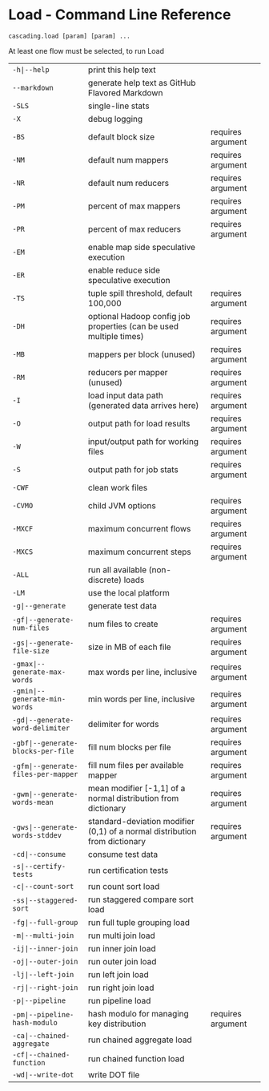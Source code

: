 Load - Command Line Reference
=============================
    cascading.load [param] [param] ...

At least one flow must be selected, to run Load

<table>
<tr><td><code>-h|--help</code></td><td>print this help text</td><td></td></tr>
<tr><td><code>--markdown</code></td><td>generate help text as GitHub Flavored Markdown</td><td></td></tr>
<tr><td><code>-SLS</code></td><td>single-line stats</td><td></td></tr>
<tr><td><code>-X</code></td><td>debug logging</td><td></td></tr>
<tr><td><code>-BS</code></td><td>default block size</td><td>requires argument</td></tr>
<tr><td><code>-NM</code></td><td>default num mappers</td><td>requires argument</td></tr>
<tr><td><code>-NR</code></td><td>default num reducers</td><td>requires argument</td></tr>
<tr><td><code>-PM</code></td><td>percent of max mappers</td><td>requires argument</td></tr>
<tr><td><code>-PR</code></td><td>percent of max reducers</td><td>requires argument</td></tr>
<tr><td><code>-EM</code></td><td>enable map side speculative execution</td><td></td></tr>
<tr><td><code>-ER</code></td><td>enable reduce side speculative execution</td><td></td></tr>
<tr><td><code>-TS</code></td><td>tuple spill threshold, default 100,000</td><td>requires argument</td></tr>
<tr><td><code>-DH</code></td><td>optional Hadoop config job properties (can be used multiple times)</td><td>requires argument</td></tr>
<tr><td><code>-MB</code></td><td>mappers per block (unused)</td><td>requires argument</td></tr>
<tr><td><code>-RM</code></td><td>reducers per mapper (unused)</td><td>requires argument</td></tr>
<tr><td><code>-I</code></td><td>load input data path (generated data arrives here)</td><td>requires argument</td></tr>
<tr><td><code>-O</code></td><td>output path for load results</td><td>requires argument</td></tr>
<tr><td><code>-W</code></td><td>input/output path for working files</td><td>requires argument</td></tr>
<tr><td><code>-S</code></td><td>output path for job stats</td><td>requires argument</td></tr>
<tr><td><code>-CWF</code></td><td>clean work files</td><td></td></tr>
<tr><td><code>-CVMO</code></td><td>child JVM options</td><td>requires argument</td></tr>
<tr><td><code>-MXCF</code></td><td>maximum concurrent flows</td><td>requires argument</td></tr>
<tr><td><code>-MXCS</code></td><td>maximum concurrent steps</td><td>requires argument</td></tr>
<tr><td><code>-ALL</code></td><td>run all available (non-discrete) loads</td><td></td></tr>
<tr><td><code>-LM</code></td><td>use the local platform</td><td></td></tr>
<tr><td><code>-g|--generate</code></td><td>generate test data</td><td></td></tr>
<tr><td><code>-gf|--generate-num-files</code></td><td>num files to create</td><td>requires argument</td></tr>
<tr><td><code>-gs|--generate-file-size</code></td><td>size in MB of each file</td><td>requires argument</td></tr>
<tr><td><code>-gmax|--generate-max-words</code></td><td>max words per line, inclusive</td><td>requires argument</td></tr>
<tr><td><code>-gmin|--generate-min-words</code></td><td>min words per line, inclusive</td><td>requires argument</td></tr>
<tr><td><code>-gd|--generate-word-delimiter</code></td><td>delimiter for words</td><td>requires argument</td></tr>
<tr><td><code>-gbf|--generate-blocks-per-file</code></td><td>fill num blocks per file</td><td>requires argument</td></tr>
<tr><td><code>-gfm|--generate-files-per-mapper</code></td><td>fill num files per available mapper</td><td>requires argument</td></tr>
<tr><td><code>-gwm|--generate-words-mean</code></td><td>mean modifier [-1,1] of a normal distribution from dictionary</td><td>requires argument</td></tr>
<tr><td><code>-gws|--generate-words-stddev</code></td><td>standard-deviation modifier (0,1) of a normal distribution from dictionary</td><td>requires argument</td></tr>
<tr><td><code>-cd|--consume</code></td><td>consume test data</td><td></td></tr>
<tr><td><code>-s|--certify-tests</code></td><td>run certification tests</td><td></td></tr>
<tr><td><code>-c|--count-sort</code></td><td>run count sort load</td><td></td></tr>
<tr><td><code>-ss|--staggered-sort</code></td><td>run staggered compare sort load</td><td></td></tr>
<tr><td><code>-fg|--full-group</code></td><td>run full tuple grouping load</td><td></td></tr>
<tr><td><code>-m|--multi-join</code></td><td>run multi join load</td><td></td></tr>
<tr><td><code>-ij|--inner-join</code></td><td>run inner join load</td><td></td></tr>
<tr><td><code>-oj|--outer-join</code></td><td>run outer join load</td><td></td></tr>
<tr><td><code>-lj|--left-join</code></td><td>run left join load</td><td></td></tr>
<tr><td><code>-rj|--right-join</code></td><td>run right join load</td><td></td></tr>
<tr><td><code>-p|--pipeline</code></td><td>run pipeline load</td><td></td></tr>
<tr><td><code>-pm|--pipeline-hash-modulo</code></td><td>hash modulo for managing key distribution</td><td>requires argument</td></tr>
<tr><td><code>-ca|--chained-aggregate</code></td><td>run chained aggregate load</td><td></td></tr>
<tr><td><code>-cf|--chained-function</code></td><td>run chained function load</td><td></td></tr>
<tr><td><code>-wd|--write-dot</code></td><td>write DOT file</td><td></td></tr>
</table>